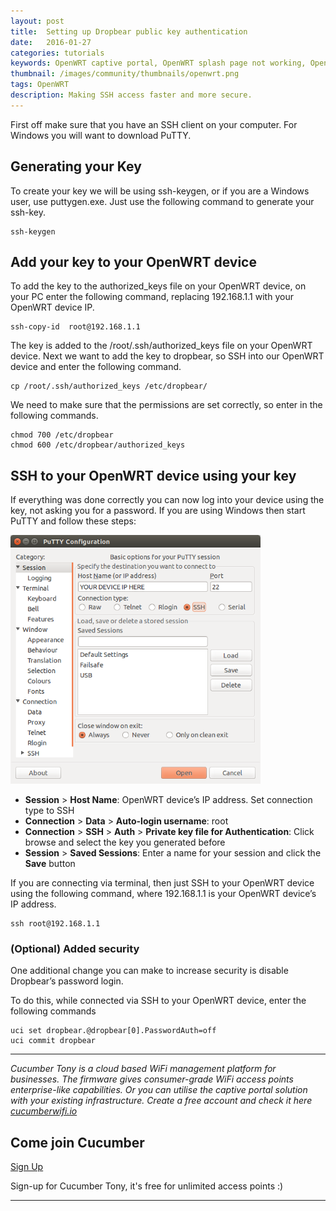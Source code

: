 ```yaml
---
layout: post
title:  Setting up Dropbear public key authentication
date:   2016-01-27
categories: tutorials
keywords: OpenWRT captive portal, OpenWRT splash page not working, OpenWRT splash page template, OpenWRT splash page free, OpenWRT splash page html, OpenWRT splash page hosting, OpenMesh captive portal, OpenMesh splash page not working, OpenMesh splash page template, OpenMesh splash page free, OpenMesh splash page html, OpenMesh splash page hosting, DD-WRT
thumbnail: /images/community/thumbnails/openwrt.png
tags: OpenWRT
description: Making SSH access faster and more secure.
---
```


First off make sure that you have an SSH client on your computer. For Windows you will want to download PuTTY.

## Generating your Key

To create your key we will be using ssh-keygen, or if you are a Windows user, use puttygen.exe.
Just use the following command to generate your ssh-key.

```
ssh-keygen
```

## Add your key to your OpenWRT device

To add the key to the authorized_keys file on your OpenWRT device, on your PC enter the following command, replacing 192.168.1.1 with your OpenWRT device IP.

```
ssh-copy-id  root@192.168.1.1
```

The key is added to the /root/.ssh/authorized_keys file on your OpenWRT device.
Next we want to add the key to dropbear, so SSH into our OpenWRT device and enter the following command.

```
cp /root/.ssh/authorized_keys /etc/dropbear/
```

We need to make sure that the permissions are set correctly, so enter in the following commands.

    chmod 700 /etc/dropbear
    chmod 600 /etc/dropbear/authorized_keys

## SSH to your OpenWRT device using your key

If everything was done correctly you can now log into your device using the key, not asking you for a password.
If you are using Windows then start PuTTY and follow these steps:

<div class="text-center">
  <img src="/images/community/tutorials/openwrt/puttyconfig.png" width="400px">
</div>

- __Session__ > __Host Name__: OpenWRT device’s IP address. Set connection type to SSH
- __Connection__ > __Data__ > __Auto-login username__: root
- __Connection__ > __SSH__ > __Auth__ > __Private key file for Authentication__: Click browse and select the key you generated before
- __Session__ > __Saved Sessions__: Enter a name for your session and click the __Save__ button

If you are connecting via terminal, then just SSH to your OpenWRT device using the following command, where 192.168.1.1 is your OpenWRT device’s IP address.

```
ssh root@192.168.1.1
```

### (Optional) Added security

One additional change you can make to increase security is disable Dropbear’s password login.

To do this, while connected via SSH to your OpenWRT device, enter the following commands

    uci set dropbear.@dropbear[0].PasswordAuth=off
    uci commit dropbear

<hr>

*Cucumber Tony is a cloud based WiFi management platform for businesses. The firmware gives consumer-grade WiFi access points enterprise-like capabilities. Or you can utilise the captive portal solution with your existing infrastructure. Create a free account and check it here <a href="https://cucumberwifi.io">cucumberwifi.io</a>*


<div class="text-center">

<h2>Come join Cucumber</h2>

<a href="https://my.ctapp.io/#/create" class="button success dst">Sign Up</a><br>

<p>Sign-up for Cucumber Tony, it's free for unlimited access points :)</p>

<hr>

</div>
